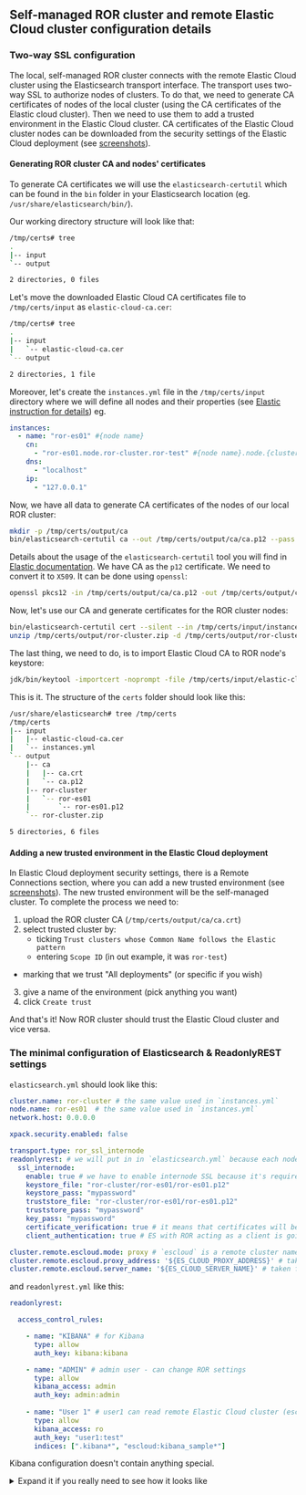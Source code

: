 ## Self-managed ROR cluster and remote Elastic Cloud cluster configuration details

### Two-way SSL configuration

The local, self-managed ROR cluster connects with the remote Elastic Cloud cluster using the Elasticsearch transport interface.
The transport uses two-way SSL to authorize nodes of clusters. To do that, we need to generate CA certificates of nodes of 
the local cluster (using the CA certificates of the Elastic cloud cluster). Then we need to use them to add a trusted environment 
in the Elastic Cloud cluster. CA certificates of the Elastic Cloud cluster nodes can be downloaded from the security settings of 
the Elastic Cloud deployment (see [screenshots](playgroud.md#running-interactive-script)). 

#### Generating ROR cluster CA and nodes' certificates 

To generate CA certificates we will use the `elasticsearch-certutil` which can be found in the `bin` folder in your Elasticsearch 
location (eg. `/usr/share/elasticsearch/bin/`). 

Our working directory structure will look like that:
```bash
/tmp/certs# tree
.
|-- input
`-- output

2 directories, 0 files
```

Let's move the downloaded Elastic Cloud CA certificates file to `/tmp/certs/input` as `elastic-cloud-ca.cer`:

```bash
/tmp/certs# tree
.
|-- input
|   `-- elastic-cloud-ca.cer
`-- output

2 directories, 1 file
```

Moreover, let's create the `instances.yml` file in the `/tmp/certs/input` directory where we will define all nodes and their properties
(see [Elastic instruction for details](https://www.elastic.co/guide/en/elasticsearch/reference/current/certutil.html#certutil-silent)) eg.

```yaml
instances:
  - name: "ror-es01" #{node name}
    cn:
      - "ror-es01.node.ror-cluster.ror-test" #{node name}.node.{cluster name}.{scope} (the scope will be useful during configuration of the trusted environments in Elastic Cloud deployment security settings)
    dns:
      - "localhost"
    ip:
      - "127.0.0.1"
```

Now, we have all data to generate CA certificates of the nodes of our local ROR cluster:
```bash
mkdir -p /tmp/certs/output/ca
bin/elasticsearch-certutil ca --out /tmp/certs/output/ca/ca.p12 --pass mycapassword 
```

Details about the usage of the `elasticsearch-certutil` tool you will find in [Elastic documentation](https://www.elastic.co/guide/en/elasticsearch/reference/current/certutil.html). 
We have CA as the `p12` certificate. We need to convert it to `X509`. It can be done using `openssl`:

```bash
openssl pkcs12 -in /tmp/certs/output/ca/ca.p12 -out /tmp/certs/output/ca/ca.crt -nokeys --password pass:mypassword 
```

Now, let's use our CA and generate certificates for the ROR cluster nodes: 

```bash
bin/elasticsearch-certutil cert --silent --in /tmp/certs/input/instances.yml --out /tmp/certs/output/ror-cluster.zip --ca /tmp/certs/output/ca/ca.p12 --ca-pass mypassword --pass mypassword
unzip /tmp/certs/output/ror-cluster.zip -d /tmp/certs/output/ror-cluster
```

The last thing, we need to do, is to import Elastic Cloud CA to ROR node's keystore:

```bash
jdk/bin/keytool -importcert -noprompt -file /tmp/certs/input/elastic-cloud-ca.cer -alias 'elastic-cloud' -keystore /tmp/certs/output/ror-cluster/ror-es01/ror-es01.p12 -storepass mypassword
```

This is it. The structure of the `certs` folder should look like this:

```bash
/usr/share/elasticsearch# tree /tmp/certs
/tmp/certs
|-- input
|   |-- elastic-cloud-ca.cer
|   `-- instances.yml
`-- output
    |-- ca
    |   |-- ca.crt
    |   `-- ca.p12
    |-- ror-cluster
    |   `-- ror-es01
    |       `-- ror-es01.p12
    `-- ror-cluster.zip

5 directories, 6 files
```

#### Adding a new trusted environment in the Elastic Cloud deployment

In Elastic Cloud deployment security settings, there is a Remote Connections section, where you can add
a new trusted environment (see [screenshots](playgroud.md#running-interactive-script)). The new trusted
environment will be the self-managed cluster. To complete the process we need to:
1. upload the ROR cluster CA (`/tmp/certs/output/ca/ca.crt`)
2. select trusted cluster by:
   * ticking `Trust clusters whose Common Name follows the Elastic pattern`
   * entering `Scope ID` (in out example, it was `ror-test`)
  * marking that we trust "All deployments" (or specific if you wish)
3. give a name of the environment (pick anything you want)
4. click `Create trust`

And that's it! Now ROR cluster should trust the Elastic Cloud cluster and vice versa. 

### The minimal configuration of Elasticsearch & ReadonlyREST settings

`elasticsearch.yml` should look like this:
```yaml
cluster.name: ror-cluster # the same value used in `instances.yml`
node.name: ror-es01  # the same value used in `instances.yml`
network.host: 0.0.0.0

xpack.security.enabled: false

transport.type: ror_ssl_internode
readonlyrest: # we will put in in `elasticsearch.yml` because each node should have different certificate
  ssl_internode: 
    enable: true # we have to enable internode SSL because it's required to communicate with Elastic Cloud remote cluster
    keystore_file: "ror-cluster/ror-es01/ror-es01.p12"
    keystore_pass: "mypassword"
    truststore_file: "ror-cluster/ror-es01/ror-es01.p12"
    truststore_pass: "mypassword"
    key_pass: "mypassword"
    certificate_verification: true # it means that certificates will be validated
    client_authentication: true # ES with ROR acting as a client is going to authenticate itself

cluster.remote.escloud.mode: proxy # `escloud` is a remote cluster name - so to access `index1` on this remote cluster from the local cluster, we should refer it like that: `escloud:index1` (see `readonlyrest.yml` below) 
cluster.remote.escloud.proxy_address: '${ES_CLOUD_PROXY_ADDRESS}' # taken from Elastic Cloud deployment security settings, "Remote cluster parameters" section
cluster.remote.escloud.server_name: '${ES_CLOUD_SERVER_NAME}' # taken from Elastic Cloud deployment security settings, "Remote cluster parameters" section
```

and `readonlyrest.yml` like this:
```yaml
readonlyrest:

  access_control_rules:

    - name: "KIBANA" # for Kibana 
      type: allow
      auth_key: kibana:kibana

    - name: "ADMIN" # admin user - can change ROR settings
      type: allow
      kibana_access: admin
      auth_key: admin:admin
      
    - name: "User 1" # user1 can read remote Elastic Cloud cluster (escloud) indices matching pattern kibana_sample*
      type: allow
      kibana_access: ro
      auth_key: "user1:test"
      indices: [".kibana*", "escloud:kibana_sample*"]
```

Kibana configuration doesn't contain anything special.
<details>
  <summary>Expand it if you really need to see how it looks like</summary>
<br>

`kibana.yml`:
```yaml
server.name: kibana-ror
server.host: 0.0.0.0
elasticsearch.hosts: [ "${ES_REST_API_URL}" ]
monitoring.ui.container.elasticsearch.enabled: true

elasticsearch.username: kibana
elasticsearch.password: kibana
```
</details>

